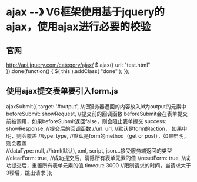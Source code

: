 # ajax --》 V6框架使用基于jquery的ajax，使用ajax进行必要的校验


## 官网
http://api.jquery.com/category/ajax/
$.ajax({
  url: "test.html"
}).done(function() {
  $( this ).addClass( "done" );
});

## 使用ajax提交表单要引入form.js
ajaxSubmit({
	target: '#output',          //把服务器返回的内容放入id为output的元素中
	beforeSubmit: showRequest,  //提交前的回调函数  beforeSubmit会在表单提交前被调用，如果beforeSubmit返回false，则会阻止表单提交
	success: showResponse,      //提交后的回调函数
	//url: url,                 //默认是form的action， 如果申明，则会覆盖
	//type: type,               //默认是form的method（get or post），如果申明，则会覆盖  
	//dataType: null,           //html(默认), xml, script, json...接受服务端返回的类型  
	//clearForm: true,          //成功提交后，清除所有表单元素的值
	//resetForm: true,          //成功提交后，重置所有表单元素的值
	timeout: 3000               //限制请求的时间，当请求大于3秒后，跳出请求 
});